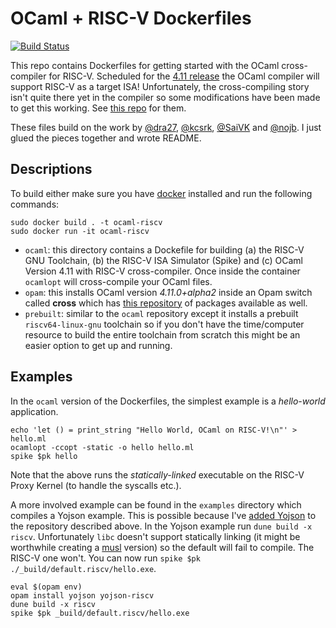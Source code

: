 # OCaml + RISC-V Dockerfiles 

[![Build Status](https://travis-ci.org/patricoferris/ocaml-on-riscv.svg?branch=trunk)](https://travis-ci.org/patricoferris/ocaml-on-riscv)

This repo contains Dockerfiles for getting started with the OCaml cross-compiler for RISC-V. Scheduled for the [4.11 release](https://discuss.ocaml.org/t/ocaml-4-11-0-third-alpha-release-with-risc-v-backend/5997) the OCaml compiler will support RISC-V as a target ISA! Unfortunately, the cross-compiling story isn't quite there yet in the compiler so some modifications have been made to get this working. See [this repo](https://github.com/patricoferris/ocaml/tree/4.11+cross-riscv) for them.

These files build on the work by [@dra27](https://github.com/dra27), [@kcsrk](https://twitter.com/kc_srk), [@SaiVK](https://github.com/SaiVK) and [@nojb](https://twitter.com/nojebar). I just glued the pieces together and wrote README. 


## Descriptions 


To build either make sure you have [docker](https://www.docker.com/) installed and run the following commands: 

```
sudo docker build . -t ocaml-riscv
sudo docker run -it ocaml-riscv
```

- `ocaml`: this directory contains a Dockefile for building (a) the RISC-V GNU Toolchain, (b) the RISC-V ISA Simulator (Spike) and (c) OCaml Version 4.11 with RISC-V cross-compiler. Once inside the container `ocamlopt` will cross-compile your OCaml files.
- `opam`: this installs OCaml version *4.11.0+alpha2* inside an Opam switch called **cross** which has [this repository](https://github.com/patricoferris/opam-cross-shakti) of packages available as well. 
- `prebuilt`: similar to the `ocaml` repository except it installs a prebuilt `riscv64-linux-gnu` toolchain so if you don't have the time/computer resource to build the entire toolchain from scratch this might be an easier option to get up and running. 


## Examples

In the `ocaml` version of the Dockerfiles, the simplest example is a *hello-world* application. 

```
echo 'let () = print_string "Hello World, OCaml on RISC-V!\n"' > hello.ml
ocamlopt -ccopt -static -o hello hello.ml
spike $pk hello
```   

Note that the above runs the *statically-linked* executable on the RISC-V Proxy Kernel (to handle the syscalls etc.). 

A more involved example can be found in the `examples` directory which compiles a Yojson example. This is possible because I've [added Yojson](https://github.com/patricoferris/opam-cross-shakti/tree/master/packages/yojson-riscv/yojson-riscv.1.7.0) to the repository described above. In the Yojson example run `dune build -x riscv`. Unfortunately `libc` doesn't support statically linking (it might be worthwhile creating a [musl](https://opam.ocaml.org/packages/ocaml-variants/ocaml-variants.4.10.0+musl+flambda/) version) so the default will fail to compile. The RISC-V one won't. You can now run `spike $pk ./_build/default.riscv/hello.exe`. 

```
eval $(opam env)
opam install yojson yojson-riscv
dune build -x riscv
spike $pk _build/default.riscv/hello.exe 
```
